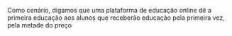 Como cenário, digamos que uma plataforma de educação online dê a primeira 
educação aos alunos que receberão educação pela primeira vez, pela metade do 
preço